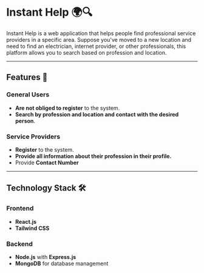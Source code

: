 # Instant Help 🌍🔍

Instant Help is a web application that helps people find professional service providers in a specific area. Suppose you've moved to a new location and need to find an electrician, internet provider, or other professionals, this platform allows you to search based on profession and location.

---

## Features 🚀

### General Users
- **Are not obliged to register** to the system.
- **Search by profession and location and contact with the desired person**.


### Service Providers
- **Register** to the system.
- **Provide all information about their profession in their profile.** 
- Provide **Contact Number**



---

## Technology Stack 🛠️

### Frontend
- **React.js**
- **Tailwind CSS**


### Backend
- **Node.js** with **Express.js**
- **MongoDB** for database management







